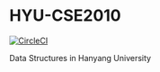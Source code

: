 # HYU-CSE2010
[![CircleCI](https://circleci.com/gh/revsic/HYU-CSE2010.svg?style=svg)](https://circleci.com/gh/revsic/HYU-CSE2010)

Data Structures in Hanyang University
